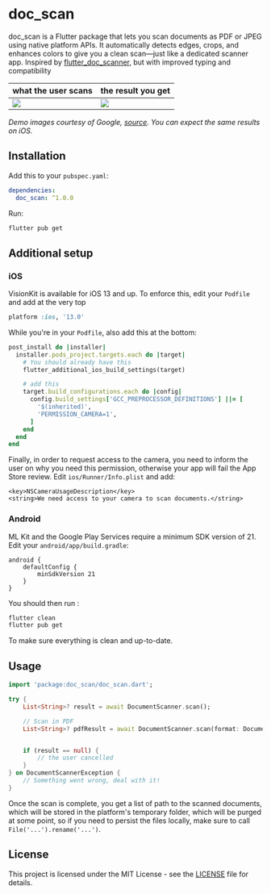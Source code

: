 # doc_scan

doc_scan is a Flutter package that lets you scan documents as PDF or JPEG using native platform APIs. It automatically detects edges, crops, and enhances colors to give you a clean scan—just like a dedicated scanner app. Inspired by [flutter_doc_scanner](https://pub.dev/packages/flutter_doc_scanner), but with improved typing and compatibility

| what the user scans                                                                                         | the result you get                                                                                         |
|-------------------------------------------------------------------------------------------------------------|------------------------------------------------------------------------------------------------------------|
| ![](https://developers.google.com/static/ml-kit/images/vision/doc-scanner/example_wrinkle_angle_before.png) | ![](https://developers.google.com/static/ml-kit/images/vision/doc-scanner/example_wrinkle_angle_after.png) |

*Demo images courtesy of Google, [source](https://developers.google.com/ml-kit/vision/doc-scanner). You can expect the same results on iOS.*

## Installation

Add this to your `pubspec.yaml`:

```yaml
dependencies:
  doc_scan: ^1.0.0
```

Run:

```sh
flutter pub get
```

## Additional setup

### iOS

VisionKit is available for iOS 13 and up. To enforce this, edit your `Podfile` and add at the very top

```ruby
platform :ios, '13.0'
```

While you're in your `Podfile`, also add this at the bottom:

```ruby
post_install do |installer|
  installer.pods_project.targets.each do |target|
    # You should already have this
    flutter_additional_ios_build_settings(target)

    # add this
    target.build_configurations.each do |config|
      config.build_settings['GCC_PREPROCESSOR_DEFINITIONS'] ||= [
        '$(inherited)',
        'PERMISSION_CAMERA=1',
      ]
    end
  end
end
```

Finally, in order to request access to the camera, you need to inform the user on why you need this permission, otherwise your app will fail the App Store review. Edit `ios/Runner/Info.plist` and add:

```
<key>NSCameraUsageDescription</key>
<string>We need access to your camera to scan documents.</string>
```

### Android

ML Kit and the Google Play Services require a minimum SDK version of 21. Edit your `android/app/build.gradle`:

```
android {
    defaultConfig {
        minSdkVersion 21
    }
}
```

You should then run :

```sh
flutter clean
flutter pub get
```

To make sure everything is clean and up-to-date.

## Usage

```dart
import 'package:doc_scan/doc_scan.dart';

try {
    List<String>? result = await DocumentScanner.scan();

    // Scan in PDF
    List<String>? pdfResult = await DocumentScanner.scan(format: DocumentScannerFormat.pdf);


    if (result == null) {
        // the user cancelled
    }
} on DocumentScannerException {
    // Something went wrong, deal with it!
}
```

Once the scan is complete, you get a list of path to the scanned documents, which will be stored in the platform's temporary folder, which will be purged at some point, so if you need to persist the files locally, make sure to call `File('...').rename('...')`.

## License
This project is licensed under the MIT License - see the [LICENSE](./LICENSE) file for details.